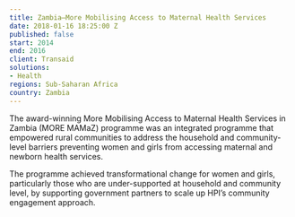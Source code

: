 ```yaml
---
title: Zambia—More Mobilising Access to Maternal Health Services
date: 2018-01-16 18:25:00 Z
published: false
start: 2014
end: 2016
client: Transaid
solutions:
- Health
regions: Sub-Saharan Africa
country: Zambia
---
```


The award-winning More Mobilising Access to Maternal Health Services in Zambia (MORE MAMaZ) programme was an integrated programme that empowered rural communities to address the household and community-level barriers preventing women and girls from accessing maternal and newborn health services.

The programme achieved transformational change for women and girls, particularly those who are under-supported at household and community level, by supporting government partners to scale up HPI’s community engagement approach.